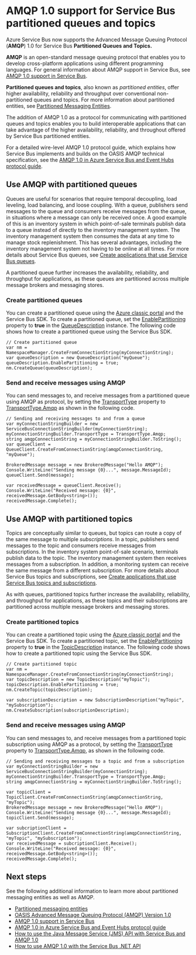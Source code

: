 <properties 
	pageTitle="AMQP 1.0 support for Service Bus partitioned queues and topics | Microsoft Azure" 
	description="Learn about using the Advanced Message Queuing Protocol (AMQP) 1.0 with Service Bus partitioned queues and topics." 
	services="service-bus" 
	documentationCenter=".net" 
	authors="hillaryc" 
	manager="timlt" 
	editor=""/>

<tags 
	ms.service="service-bus" 
	ms.workload="na" 
	ms.tgt_pltfrm="na" 
	ms.devlang="multiple" 
	ms.topic="article" 
	ms.date="07/08/2016" 
	ms.author="hillaryc;sethm"/>

# AMQP 1.0 support for Service Bus partitioned queues and topics 

Azure Service Bus now supports the Advanced Message Queuing Protocol (**AMQP**) 1.0 for Service Bus **Partitioned Queues and Topics.**

**AMQP** is an open-standard message queuing protocol that enables you to develop cross-platform applications using different programming languages. For general information about AMQP support in Service Bus, see [AMQP 1.0 support in Service Bus](service-bus-amqp-overview.md).

**Partitioned queues and topics**, also known as *partitioned entities*, offer higher availability, reliability and throughput over conventional non-partitioned queues and topics. For more information about partitioned entities, see [Partitioned Messaging Entities](service-bus-partitioning.md).

The addition of AMQP 1.0 as a protocol for communicating with partitioned queues and topics enables you to build interoperable applications that can take advantage of the higher availability, reliability, and throughout offered by Service Bus partitioned entities.

For a detailed wire-level AMQP 1.0 protocol guide, which explains how Service Bus implements and builds on the OASIS AMQP technical specification, see the [AMQP 1.0 in Azure Service Bus and Event Hubs protocol guide](service-bus-amqp-protocol-guide.md).    

## Use AMQP with partitioned queues

Queues are useful for scenarios that require temporal decoupling, load leveling, load balancing, and loose coupling. With a queue, publishers send messages to the queue and consumers receive messages from the queue, in situations where a message can only be received once. A good example of this is an inventory system in which point-of-sale terminals publish data to a queue instead of directly to the inventory management system. The inventory management system then consumes the data at any time to manage stock replenishment. This has several advantages, including the inventory management system not having to be online at all times. For more details about Service Bus queues, see [Create applications that use Service Bus queues](service-bus-create-queues.md). 

A partitioned queue further increases the availability, reliability, and throughput for applications, as these queues are partitioned across multiple message brokers and messaging stores.     

### Create partitioned queues

You can create a partitioned queue using the [Azure classic portal][] and the Service Bus SDK. To create a partitioned queue, set the [EnablePartitioning](https://msdn.microsoft.com/library/azure/microsoft.servicebus.messaging.queuedescription.enablepartitioning.aspx) property to **true** in the [QueueDescription](https://msdn.microsoft.com/library/azure/microsoft.servicebus.messaging.queuedescription.aspx) instance. The following code shows how to create a partitioned queue using the Service Bus SDK. 
 
```
// Create partitioned queue
var nm = NamespaceManager.CreateFromConnectionString(myConnectionString);
var queueDescription = new QueueDescription("myQueue");
queueDescription.EnablePartitioning = true;
nm.CreateQueue(queueDescription);
```

### Send and receive messages using AMQP

You can send messages to, and receive messages from a partitioned queue using AMQP as protocol, by setting the [TransportType](https://msdn.microsoft.com/library/azure/microsoft.servicebus.servicebusconnectionstringbuilder.transporttype.aspx) property to [TransportType.Amqp](https://msdn.microsoft.com/library/azure/microsoft.servicebus.messaging.transporttype.aspx) as shown in the following code.  

```
// Sending and receiving messages to and from a queue
var myConnectionStringBuilder = new ServiceBusConnectionStringBuilder(myConnectionString);
myConnectionStringBuilder.TransportType = TransportType.Amqp;
string amqpConnectionString = myConnectionStringBuilder.ToString();
var queueClient = QueueClient.CreateFromConnectionString(amqpConnectionString, "myQueue");

BrokeredMessage message = new BrokeredMessage("Hello AMQP");
Console.WriteLine("Sending message {0}...", message.MessageId);
queueClient.Send(message);

var receivedMessage = queueClient.Receive();
Console.WriteLine("Received message: {0}", receivedMessage.GetBody<string>());
receivedMessage.Complete();
```

## Use AMQP with partitioned topics

Topics are conceptually similar to queues, but topics can route a copy of the same message to multiple *subscriptions*. In a topic, publishers send messages to the topic and consumers receive messages from subscriptions. In the inventory system point-of-sale scenario, terminals publish data to the topic. The inventory management system then receives messages from a subscription. In addition, a monitoring system can receive the same message from a different subscription. For more details about Service Bus topics and subscriptions, see [Create applications that use Service Bus topics and subscriptions](service-bus-create-topics-subscriptions.md). 

As with queues, partitioned topics further increase the availability, reliability, and throughput for applications, as these topics and their subscriptions are partitioned across multiple message brokers and messaging stores. 

### Create partitioned topics

You can create a partitioned topic using the [Azure classic portal][] and the Service Bus SDK. To create a partitioned topic, set the [EnablePartitioning](https://msdn.microsoft.com/library/azure/microsoft.servicebus.messaging.topicdescription.enablepartitioning.aspx) property to **true** in the [TopicDescription](https://msdn.microsoft.com/library/azure/microsoft.servicebus.messaging.topicdescription.aspx) instance. The following code shows how to create a partitioned topic using the Service Bus SDK.
	
```
// Create partitioned topic
var nm = NamespaceManager.CreateFromConnectionString(myConnectionString);
var topicDescription = new TopicDescription("myTopic");
topicDescription.EnablePartitioning = true;
nm.CreateTopic(topicDescription);

var subscriptionDescription = new SubscriptionDescription("myTopic", "mySubscription");
nm.CreateSubscription(subscriptionDescription);
```

### Send and receive messages using AMQP

You can send messages to, and receive messages from a partitioned topic subscription using AMQP as a protocol, by setting the [TransportType](https://msdn.microsoft.com/library/azure/microsoft.servicebus.servicebusconnectionstringbuilder.transporttype.aspx) property to [TransportType.Amqp](https://msdn.microsoft.com/library/azure/microsoft.servicebus.messaging.transporttype.aspx), as shown in the following code.  

```
// Sending and receiving messages to a topic and from a subscription
var myConnectionStringBuilder = new ServiceBusConnectionStringBuilder(myConnectionString);
myConnectionStringBuilder.TransportType = TransportType.Amqp;
string amqpConnectionString = myConnectionStringBuilder.ToString();
	
var topicClient = TopicClient.CreateFromConnectionString(amqpConnectionString, "myTopic");
BrokeredMessage message = new BrokeredMessage("Hello AMQP");
Console.WriteLine("Sending message {0}...", message.MessageId);
topicClient.Send(message);
	
var subcriptionClient = SubscriptionClient.CreateFromConnectionString(amqpConnectionString, "myTopic", "mySubscription");
var receivedMessage = subcriptionClient.Receive();
Console.WriteLine("Received message: {0}", receivedMessage.GetBody<string>());
receivedMessage.Complete();
```

## Next steps

See the following additional information to learn more about partitioned messaging entities as well as AMQP.

*    [Partitioned messaging entities](service-bus-partitioning.md)
*    [OASIS Advanced Message Queuing Protocol (AMQP) Version 1.0](http://docs.oasis-open.org/amqp/core/v1.0/os/amqp-core-complete-v1.0-os.pdf)
*    [AMQP 1.0 support in Service Bus](service-bus-amqp-overview.md)
*    [AMQP 1.0 in Azure Service Bus and Event Hubs protocol guide](service-bus-amqp-protocol-guide.md)
*    [How to use the Java Message Service (JMS) API with Service Bus and AMQP 1.0](service-bus-java-how-to-use-jms-api-amqp.md)
*    [How to use AMQP 1.0 with the Service Bus .NET API](service-bus-dotnet-advanced-message-queuing.md)

[Azure classic portal]: http://manage.windowsazure.com
